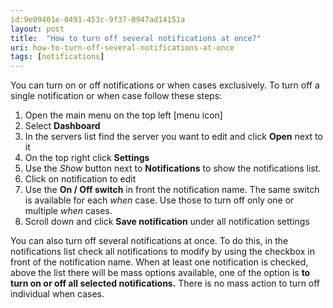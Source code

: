 ```yaml
---
id:9e09401e-0491-453c-9f37-0947ad14151a
layout: post
title:  "How to turn off several notifications at once?"
uri: how-to-turn-off-several-notifications-at-once
tags: [notifications]
---
```


You can turn on or off notifications or when cases exclusively. To turn off a single notification or when case follow these steps:

<!-- more -->

1.  Open the main menu on the top left \[menu icon\]
2.  Select **Dashboard**
3.  In the servers list find the server you want to edit and click **Open** next to it
4.  On the top right click **Settings**
5.  Use the _Show_ button next to **Notifications** to show the notifications list.
6.  Click on notification to edit
7.  Use the **On / Off switch** in front the notification name. The same switch is available for each _when_ case. Use those to turn off only one or multiple _when_ cases.
8.  Scroll down and click **Save notification** under all notification settings

You can also turn off several notifications at once. To do this, in the notifications list check all notifications to modify by using the checkbox in front of the notification name. When at least one notification is checked, above the list there will be mass options available, one of the option is **to turn on or off all selected notifications.** There is no mass action to turn off individual when cases.